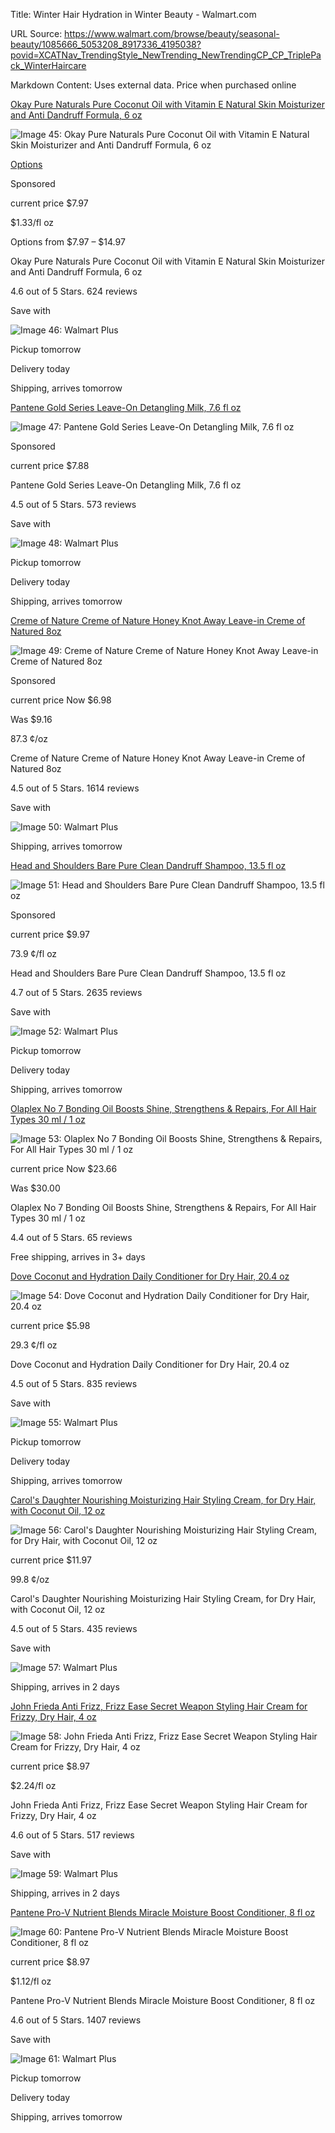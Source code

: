 Title: Winter Hair Hydration in Winter Beauty - Walmart.com

URL Source: https://www.walmart.com/browse/beauty/seasonal-beauty/1085666_5053208_8917336_4195038?povid=XCATNav_TrendingStyle_NewTrending_NewTrendingCP_CP_TriplePack_WinterHaircare

Markdown Content:
Uses external data. Price when purchased online

[Okay Pure Naturals Pure Coconut Oil with Vitamin E Natural Skin Moisturizer and Anti Dandruff Formula, 6 oz](https://www.walmart.com/sp/track?bt=1&eventST=click&plmt=sp-browse-middle~desktop~&pos=1&tax=1085666_5053208_8917336_4195038&rdf=1&rd=https%3A%2F%2Fwww.walmart.com%2Fip%2FOkay-Coconut-Oil-for-Hair-and-Skin-in-Jar-6-Oz%2F822245952%3FclassType%3DVARIANT%26adsRedirect%3Dtrue&adUid=86754c50-053a-4849-bb8c-4fa3db1366a4&mloc=sp-browse-middle&pltfm=desktop&pgId=1085666_5053208_8917336_4195038&pt=browse&spQs=YS71PctyXOwI9KMkry6RgFhCzViqb-g9Xv7_7mI2UWfO1oOncQUvlE6TeshdvWZ_bZ3t4XCU8sFjKHXh5jTkxKipm1-5YxjWe1P2oBCj8FzAv778Wojgm0YTElBM9-x98z2CLdRn_Jksy7D53Urj64023dPhrOQAAgcHft5VsXO6a83tjDaCcOFZr8R_VOLHAalRPYDS-PHnuG7FWPVnmZFqf-qBavNj05T1Nq2pNehuz7Dbb20UOTH0NIaeZOxr&storeId=3081&couponState=na&bkt=ace1_default%7Cace2_default%7Cace3_default%7Csearch_default&classType=VARIANT)

![Image 45: Okay Pure Naturals Pure Coconut Oil with Vitamin E Natural Skin Moisturizer and Anti Dandruff Formula, 6 oz](https://i5.walmartimages.com/seo/Okay-Coconut-Oil-for-Hair-and-Skin-in-Jar-6-Oz_d25a2f85-a993-49bb-9918-84c1ed6d9b7c.46aecf0e70b950a79acebeab80ba4b2a.jpeg?odnHeight=580&odnWidth=580&odnBg=FFFFFF)

[Options](https://www.walmart.com/sp/track?bt=1&eventST=click&plmt=sp-browse-middle~desktop~&pos=1&tax=1085666_5053208_8917336_4195038&rdf=1&rd=https%3A%2F%2Fwww.walmart.com%2Fip%2FOkay-Coconut-Oil-for-Hair-and-Skin-in-Jar-6-Oz%2F822245952%3FclassType%3DVARIANT%26adsRedirect%3Dtrue&adUid=86754c50-053a-4849-bb8c-4fa3db1366a4&mloc=sp-browse-middle&pltfm=desktop&pgId=1085666_5053208_8917336_4195038&pt=browse&spQs=YS71PctyXOwI9KMkry6RgFhCzViqb-g9Xv7_7mI2UWfO1oOncQUvlE6TeshdvWZ_bZ3t4XCU8sFjKHXh5jTkxKipm1-5YxjWe1P2oBCj8FzAv778Wojgm0YTElBM9-x98z2CLdRn_Jksy7D53Urj64023dPhrOQAAgcHft5VsXO6a83tjDaCcOFZr8R_VOLHAalRPYDS-PHnuG7FWPVnmZFqf-qBavNj05T1Nq2pNehuz7Dbb20UOTH0NIaeZOxr&storeId=3081&couponState=na&bkt=ace1_default%7Cace2_default%7Cace3_default%7Csearch_default&classType=VARIANT)

Sponsored

current price $7.97

$1.33/fl oz

Options from $7.97 – $14.97

Okay Pure Naturals Pure Coconut Oil with Vitamin E Natural Skin Moisturizer and Anti Dandruff Formula, 6 oz

4.6 out of 5 Stars. 624 reviews

Save with

![Image 46: Walmart Plus](https://i5.walmartimages.com/dfw/63fd9f59-ac39/29c6759d-7f14-49fa-bd3a-b870eb4fb8fb/v1/wplus-icon-blue.svg)

Pickup tomorrow

Delivery today

Shipping, arrives tomorrow

[Pantene Gold Series Leave-On Detangling Milk, 7.6 fl oz](https://www.walmart.com/sp/track?bt=1&eventST=click&plmt=sp-browse-middle~desktop~&pos=2&tax=1085666_5053208_8917336_4195038&rdf=1&rd=https%3A%2F%2Fwww.walmart.com%2Fip%2FPantene-Gold-Series-Leave-On-Detangling-Milk-7-6-fl-oz%2F172038315%3FclassType%3DREGULAR%26adsRedirect%3Dtrue&adUid=86754c50-053a-4849-bb8c-4fa3db1366a4&mloc=sp-browse-middle&pltfm=desktop&pgId=1085666_5053208_8917336_4195038&pt=browse&spQs=x0GyYY5s6hSFyLB23i_9cM3hnqAdfzIRsyr2Ymc1XH1nuHiA1qEELFQbdxmMaTGSnfZ0__EgFjpAJAO-r79PYqipm1-5YxjWe1P2oBCj8Fyb_2EO-Z2yYTl6AtsE8JYpQKa1t5oufkODccwxRWzIjKGB0x8rAfc81Oa-EuRJbxHUfesDnm1b4uctTxMTWDKqAalRPYDS-PHnuG7FWPVnmZFqf-qBavNj05T1Nq2pNehuz7Dbb20UOTH0NIaeZOxr&storeId=3081&couponState=na&bkt=ace1_default%7Cace2_default%7Cace3_default%7Csearch_default&classType=REGULAR)

![Image 47: Pantene Gold Series Leave-On Detangling Milk, 7.6 fl oz](https://i5.walmartimages.com/seo/Pantene-Gold-Series-Leave-On-Detangling-Milk-7-6-fl-oz_9dc2b73b-07cf-49e3-b38e-8ddb2765c0a4.9fb79f3c00e02b6ccd813506802ebfd1.jpeg?odnHeight=580&odnWidth=580&odnBg=FFFFFF)

Sponsored

current price $7.88

Pantene Gold Series Leave-On Detangling Milk, 7.6 fl oz

4.5 out of 5 Stars. 573 reviews

Save with

![Image 48: Walmart Plus](https://i5.walmartimages.com/dfw/63fd9f59-ac39/29c6759d-7f14-49fa-bd3a-b870eb4fb8fb/v1/wplus-icon-blue.svg)

Pickup tomorrow

Delivery today

Shipping, arrives tomorrow

[Creme of Nature Creme of Nature Honey Knot Away Leave-in Creme of Natured 8oz](https://www.walmart.com/sp/track?bt=1&eventST=click&plmt=sp-browse-middle~desktop~&pos=3&tax=1085666_5053208_8917336_4195038&rdf=1&rd=https%3A%2F%2Fwww.walmart.com%2Fip%2FCon-Argan-Oil-Con-Honey-Knot-Away-Leave-in-Cond-8oz%2F479899693%3FclassType%3DREGULAR%26adsRedirect%3Dtrue&adUid=86754c50-053a-4849-bb8c-4fa3db1366a4&mloc=sp-browse-middle&pltfm=desktop&pgId=1085666_5053208_8917336_4195038&pt=browse&spQs=b27EWlOp5YbnC9FzFNSSJxjsMDI6XgVf-Kywuz1z91LpkRnxUuwWtWz_rMLIz15yG3VWXcxmHClw-cXuOznsfKipm1-5YxjWe1P2oBCj8Fz-PHNinufdPC6ohXjaIZCMd_MFkaHLa5BStT1eVT7gOxwYM9pSr9R886JovE-1VMOTwZya_fCpXwd0yexthmFcZwnKtgi23KnnYsfwtmBShm-nziNto-aUQZW3KKnjQ3j_QltLH1CWZ6gNJs04MXOC&storeId=3081&couponState=na&bkt=ace1_default%7Cace2_default%7Cace3_default%7Csearch_default&classType=REGULAR)

![Image 49: Creme of Nature Creme of Nature Honey Knot Away Leave-in Creme of Natured 8oz](https://i5.walmartimages.com/seo/Con-Argan-Oil-Con-Honey-Knot-Away-Leave-in-Cond-8oz_b801546b-d716-4b7b-a387-01123737ae78.732a9bc2e9be500913713d46f2fefbc6.jpeg?odnHeight=580&odnWidth=580&odnBg=FFFFFF)

Sponsored

current price Now $6.98

Was $9.16

87.3 ¢/oz

Creme of Nature Creme of Nature Honey Knot Away Leave-in Creme of Natured 8oz

4.5 out of 5 Stars. 1614 reviews

Save with

![Image 50: Walmart Plus](https://i5.walmartimages.com/dfw/63fd9f59-ac39/29c6759d-7f14-49fa-bd3a-b870eb4fb8fb/v1/wplus-icon-blue.svg)

Shipping, arrives tomorrow

[Head and Shoulders Bare Pure Clean Dandruff Shampoo, 13.5 fl oz](https://www.walmart.com/sp/track?bt=1&eventST=click&plmt=sp-browse-middle~desktop~&pos=4&tax=1085666_5053208_8917336_4195038&rdf=1&rd=https%3A%2F%2Fwww.walmart.com%2Fip%2FHead-Shoulders-Bare-Pure-Clean-Dandruff-Shampoo-Anti-Dandruff-13-5-fl-oz%2F2760763165%3FclassType%3DREGULAR%26adsRedirect%3Dtrue&adUid=86754c50-053a-4849-bb8c-4fa3db1366a4&mloc=sp-browse-middle&pltfm=desktop&pgId=1085666_5053208_8917336_4195038&pt=browse&spQs=ML8kz8e5n8WObjZs1b5shlh_kAFdrZ7s_J8lpAYFs9CW-Ov2_i_Jq8e3n9PBPO-JQpAFv2X6S61-4uAK1NM-NKipm1-5YxjWe1P2oBCj8Fyj-epSfr9jyTvN8jNFM-anjt4EodcGkd-wcxCvE-8oK1yaRXE_SiBM6BqDVh6IRogEUHIfPSdDoaHPxt5iscLRIDJ2xvjqaYk2d8o6LUCAT1JxfMUbKER7_9-1JeUK8WJgg4CM5Vt_BGpPhzur3r36&storeId=3081&couponState=na&bkt=ace1_default%7Cace2_default%7Cace3_default%7Csearch_default&classType=REGULAR)

![Image 51: Head and Shoulders Bare Pure Clean Dandruff Shampoo, 13.5 fl oz](https://i5.walmartimages.com/seo/Head-Shoulders-Bare-Pure-Clean-Dandruff-Shampoo-Anti-Dandruff-13-5-fl-oz_f2c0d501-110a-4a9c-9b37-9bf06774ba6e.6615dc904b898eefda29ebabe59f73e8.jpeg?odnHeight=580&odnWidth=580&odnBg=FFFFFF)

Sponsored

current price $9.97

73.9 ¢/fl oz

Head and Shoulders Bare Pure Clean Dandruff Shampoo, 13.5 fl oz

4.7 out of 5 Stars. 2635 reviews

Save with

![Image 52: Walmart Plus](https://i5.walmartimages.com/dfw/63fd9f59-ac39/29c6759d-7f14-49fa-bd3a-b870eb4fb8fb/v1/wplus-icon-blue.svg)

Pickup tomorrow

Delivery today

Shipping, arrives tomorrow

[Olaplex No 7 Bonding Oil Boosts Shine, Strengthens & Repairs, For All Hair Types 30 ml / 1 oz](https://www.walmart.com/ip/Olaplex-No-7-Bonding-Oil-Boosts-Shine-Strengthens-Repairs-For-All-Hair-Types-30-ml-1-oz/1446452018?classType=VARIANT)

![Image 53: Olaplex No 7 Bonding Oil Boosts Shine, Strengthens & Repairs, For All Hair Types 30 ml / 1 oz](https://i5.walmartimages.com/seo/Olaplex-No-7-Bonding-Oil-Boosts-Shine-Strengthens-Repairs-For-All-Hair-Types-30-ml-1-oz_c67942c8-27d5-4c50-9ac5-f5b5ed0eb763.64bea851ec240434185802dffe770e68.jpeg?odnHeight=580&odnWidth=580&odnBg=FFFFFF)

current price Now $23.66

Was $30.00

Olaplex No 7 Bonding Oil Boosts Shine, Strengthens & Repairs, For All Hair Types 30 ml / 1 oz

4.4 out of 5 Stars. 65 reviews

Free shipping, arrives in 3+ days

[Dove Coconut and Hydration Daily Conditioner for Dry Hair, 20.4 oz](https://www.walmart.com/ip/Dove-Coconut-and-Hydration-Daily-Conditioner-for-Dry-Hair-20-4-oz/49840587?classType=REGULAR)

![Image 54: Dove Coconut and Hydration Daily Conditioner for Dry Hair, 20.4 oz](https://i5.walmartimages.com/seo/Dove-Coconut-and-Hydration-Daily-Conditioner-for-Dry-Hair-20-4-oz_a09c4120-0323-45cb-b7d4-b23bb6964692.94273fad4288f9fd3d23ed09747a27a7.jpeg?odnHeight=580&odnWidth=580&odnBg=FFFFFF)

current price $5.98

29.3 ¢/fl oz

Dove Coconut and Hydration Daily Conditioner for Dry Hair, 20.4 oz

4.5 out of 5 Stars. 835 reviews

Save with

![Image 55: Walmart Plus](https://i5.walmartimages.com/dfw/63fd9f59-ac39/29c6759d-7f14-49fa-bd3a-b870eb4fb8fb/v1/wplus-icon-blue.svg)

Pickup tomorrow

Delivery today

Shipping, arrives tomorrow

[Carol's Daughter Nourishing Moisturizing Hair Styling Cream, for Dry Hair, with Coconut Oil, 12 oz](https://www.walmart.com/ip/Carol-s-Daughter-Nourishing-Moisturizing-Hair-Styling-Cream-for-Dry-Hair-with-Coconut-Oil-12-oz/541181904?classType=REGULAR)

![Image 56: Carol's Daughter Nourishing Moisturizing Hair Styling Cream, for Dry Hair, with Coconut Oil, 12 oz](https://i5.walmartimages.com/seo/Carol-s-Daughter-Nourishing-Moisturizing-Hair-Styling-Cream-for-Dry-Hair-with-Coconut-Oil-12-oz_bed7fb97-a78b-4f59-b67f-e0cb816f9f90.89b30ac38e4d4763d2a48a29b8e8e286.jpeg?odnHeight=580&odnWidth=580&odnBg=FFFFFF)

current price $11.97

99.8 ¢/oz

Carol's Daughter Nourishing Moisturizing Hair Styling Cream, for Dry Hair, with Coconut Oil, 12 oz

4.5 out of 5 Stars. 435 reviews

Save with

![Image 57: Walmart Plus](https://i5.walmartimages.com/dfw/63fd9f59-ac39/29c6759d-7f14-49fa-bd3a-b870eb4fb8fb/v1/wplus-icon-blue.svg)

Shipping, arrives in 2 days

[John Frieda Anti Frizz, Frizz Ease Secret Weapon Styling Hair Cream for Frizzy, Dry Hair, 4 oz](https://www.walmart.com/ip/John-Frieda-Frizz-Ease-Secret-Weapon-Flawless-Finishing-Cream-4-oz/871628?classType=REGULAR)

![Image 58: John Frieda Anti Frizz, Frizz Ease Secret Weapon Styling Hair Cream for Frizzy, Dry Hair, 4 oz](https://i5.walmartimages.com/seo/John-Frieda-Frizz-Ease-Secret-Weapon-Flawless-Finishing-Cream-4-oz_7728ff1b-1e17-4973-8bb6-90bbd85c0972.81aa797dc72171dde191c8902daf6f7c.jpeg?odnHeight=580&odnWidth=580&odnBg=FFFFFF)

current price $8.97

$2.24/fl oz

John Frieda Anti Frizz, Frizz Ease Secret Weapon Styling Hair Cream for Frizzy, Dry Hair, 4 oz

4.6 out of 5 Stars. 517 reviews

Save with

![Image 59: Walmart Plus](https://i5.walmartimages.com/dfw/63fd9f59-ac39/29c6759d-7f14-49fa-bd3a-b870eb4fb8fb/v1/wplus-icon-blue.svg)

Shipping, arrives in 2 days

[Pantene Pro-V Nutrient Blends Miracle Moisture Boost Conditioner, 8 fl oz](https://www.walmart.com/ip/Pantene-Pro-V-Nutrient-Blends-Miracle-Moisture-Boost-Conditioner-8-fl-oz/568946361?classType=REGULAR)

![Image 60: Pantene Pro-V Nutrient Blends Miracle Moisture Boost Conditioner, 8 fl oz](https://i5.walmartimages.com/seo/Pantene-Pro-V-Nutrient-Blends-Miracle-Moisture-Boost-Conditioner-8-fl-oz_bd3a739d-2e2e-4f94-a4d4-154bb73cedb8.e6ca4c002e3cde21cf5f43e58c4ea7ed.jpeg?odnHeight=580&odnWidth=580&odnBg=FFFFFF)

current price $8.97

$1.12/fl oz

Pantene Pro-V Nutrient Blends Miracle Moisture Boost Conditioner, 8 fl oz

4.6 out of 5 Stars. 1407 reviews

Save with

![Image 61: Walmart Plus](https://i5.walmartimages.com/dfw/63fd9f59-ac39/29c6759d-7f14-49fa-bd3a-b870eb4fb8fb/v1/wplus-icon-blue.svg)

Pickup tomorrow

Delivery today

Shipping, arrives tomorrow
